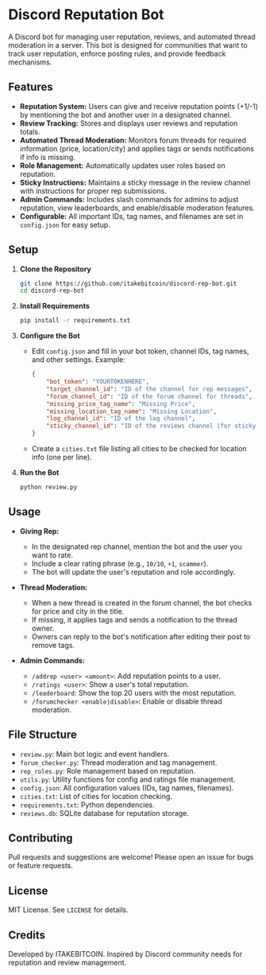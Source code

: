 # Discord Reputation Bot

A Discord bot for managing user reputation, reviews, and automated thread moderation in a server. This bot is designed for communities that want to track user reputation, enforce posting rules, and provide feedback mechanisms.

## Features

- **Reputation System:** Users can give and receive reputation points (+1/-1) by mentioning the bot and another user in a designated channel.
- **Review Tracking:** Stores and displays user reviews and reputation totals.
- **Automated Thread Moderation:** Monitors forum threads for required information (price, location/city) and applies tags or sends notifications if info is missing.
- **Role Management:** Automatically updates user roles based on reputation.
- **Sticky Instructions:** Maintains a sticky message in the review channel with instructions for proper rep submissions.
- **Admin Commands:** Includes slash commands for admins to adjust reputation, view leaderboards, and enable/disable moderation features.
- **Configurable:** All important IDs, tag names, and filenames are set in `config.json` for easy setup.

## Setup

1. **Clone the Repository**
   ```sh
   git clone https://github.com/itakebitcoin/discord-rep-bot.git
   cd discord-rep-bot
   ```

2. **Install Requirements**
   ```sh
   pip install -r requirements.txt
   ```

3. **Configure the Bot**
   - Edit `config.json` and fill in your bot token, channel IDs, tag names, and other settings. Example:
     ```json
     {
         "bot_token": "YOURTOKENHERE",
         "target_channel_id": "ID of the channel for rep messages",
         "forum_channel_id": "ID of the forum channel for threads",
         "missing_price_tag_name": "Missing Price",
         "missing_location_tag_name": "Missing Location",
         "log_channel_id": "ID of the log channel",
         "sticky_channel_id": "ID of the reviews channel (for sticky message)"
     }
     ```
   - Create a `cities.txt` file listing all cities to be checked for location info (one per line).

4. **Run the Bot**
   ```sh
   python review.py
   ```

## Usage

- **Giving Rep:**
  - In the designated rep channel, mention the bot and the user you want to rate.
  - Include a clear rating phrase (e.g., `10/10`, `+1`, `scammer`).
  - The bot will update the user's reputation and role accordingly.

- **Thread Moderation:**
  - When a new thread is created in the forum channel, the bot checks for price and city in the title.
  - If missing, it applies tags and sends a notification to the thread owner.
  - Owners can reply to the bot's notification after editing their post to remove tags.

- **Admin Commands:**
  - `/addrep <user> <amount>`: Add reputation points to a user.
  - `/ratings <user>`: Show a user's total reputation.
  - `/leaderboard`: Show the top 20 users with the most reputation.
  - `/forumchecker <enable|disable>`: Enable or disable thread moderation.

## File Structure

- `review.py`: Main bot logic and event handlers.
- `forum_checker.py`: Thread moderation and tag management.
- `rep_roles.py`: Role management based on reputation.
- `utils.py`: Utility functions for config and ratings file management.
- `config.json`: All configuration values (IDs, tag names, filenames).
- `cities.txt`: List of cities for location checking.
- `requirements.txt`: Python dependencies.
- `reviews.db`: SQLite database for reputation storage.

## Contributing

Pull requests and suggestions are welcome! Please open an issue for bugs or feature requests.

## License

MIT License. See `LICENSE` for details.

## Credits

Developed by ITAKEBITCOIN. Inspired by Discord community needs for reputation and review management.

